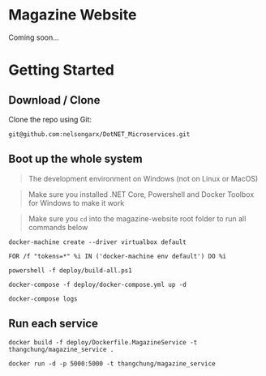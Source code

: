 # Magazine Website

Coming soon...

# Getting Started

## Download / Clone

Clone the repo using Git:

`git@github.com:nelsongarx/DotNET_Microservices.git`

## Boot up the whole system

> The development environment on Windows (not on Linux or MacOS)

> Make sure you installed .NET Core, Powershell and Docker Toolbox for Windows to make it work 

> Make sure you `cd` into the magazine-website root folder to run all commands below

`docker-machine create --driver virtualbox default`

`FOR /f "tokens=*" %i IN ('docker-machine env default') DO %i`

`powershell -f deploy/build-all.ps1`

`docker-compose -f deploy/docker-compose.yml up -d`

`docker-compose logs`

## Run each service

`docker build -f deploy/Dockerfile.MagazineService -t thangchung/magazine_service .`

`docker run -d -p 5000:5000 -t thangchung/magazine_service`

